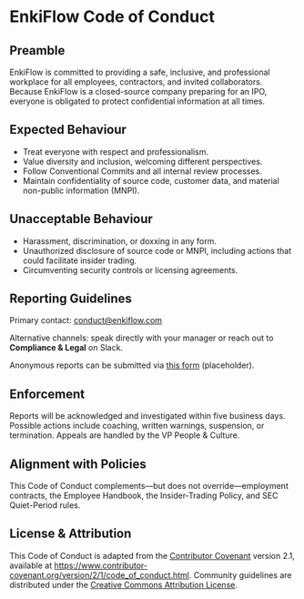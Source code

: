 # EnkiFlow Code of Conduct

## Preamble

EnkiFlow is committed to providing a safe, inclusive, and professional workplace for all employees, contractors, and invited collaborators. Because EnkiFlow is a closed-source company preparing for an IPO, everyone is obligated to protect confidential information at all times.

## Expected Behaviour

- Treat everyone with respect and professionalism.
- Value diversity and inclusion, welcoming different perspectives.
- Follow Conventional Commits and all internal review processes.
- Maintain confidentiality of source code, customer data, and material non-public information (MNPI).

## Unacceptable Behaviour

- Harassment, discrimination, or doxxing in any form.
- Unauthorized disclosure of source code or MNPI, including actions that could facilitate insider trading.
- Circumventing security controls or licensing agreements.

## Reporting Guidelines

Primary contact: [conduct@enkiflow.com](mailto:conduct@enkiflow.com)

Alternative channels: speak directly with your manager or reach out to **Compliance & Legal** on Slack.

Anonymous reports can be submitted via [this form](#) (placeholder).

## Enforcement

Reports will be acknowledged and investigated within five business days. Possible actions include coaching, written warnings, suspension, or termination. Appeals are handled by the VP People & Culture.

## Alignment with Policies

This Code of Conduct complements—but does not override—employment contracts, the Employee Handbook, the Insider-Trading Policy, and SEC Quiet-Period rules.

## License & Attribution

This Code of Conduct is adapted from the [Contributor Covenant](https://www.contributor-covenant.org) version 2.1, available at <https://www.contributor-covenant.org/version/2/1/code_of_conduct.html>. Community guidelines are distributed under the [Creative Commons Attribution License](https://creativecommons.org/licenses/by/4.0/).
